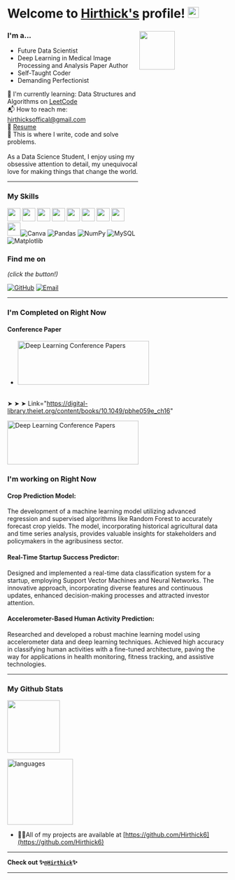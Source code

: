 # Welcome to [Hirthick's](https://github.com/Hirthick6/) profile! <a href="https://github.com/Hirthick6/"><img src="https://media.giphy.com/media/hvRJCLFzcasrR4ia7z/giphy.gif" width="25px"></a>

### I'm a...   <img src="https://www.web24zone.com/wp-content/uploads/2022/10/46207-programmer-1.gif" height=15% width=40% align="right">

* Future Data Scientist 
* Deep Learning in Medical Image Processing and Analysis Paper Author
* Self-Taught Coder
* Demanding Perfectionist

🌱 I'm currently learning: Data Structures and Algorithms on [LeetCode](https://leetcode.com/hirthicksofficial)<br>
📬 How to reach me: [hirthicksoffical@gmail.com](mailto:hirthicksoffcial@gmail.com)<br>
📝 [Resume](https://github.com/Hirthick6/RESUME/blob/main/Hirthick%20official.pdf)<br>
💪 This is where I write, code and solve problems.<br><br>
 As a Data Science Student, I enjoy using my obsessive attention to detail, my unequivocal love for making 
 things that change the world.
 
-------------------------------------------------------------------------------------------------------
### My Skills 
<img src="https://img.shields.io/badge/-C-blue?style=for-the-badge&logo=c&logoColor=FFFFFF" height="30"> <img src="https://img.shields.io/badge/-C++-blue?style=for-the-badge&logo=c%2B%2B&logoColor=FFFFFF" height="30"> <img src="http://img.shields.io/badge/-Python-blue?style=for-the-badge&logo=python&logoColor=FFFFFF" height="30"> <img src="https://img.shields.io/badge/-Java-blue?style=for-the-badge&logo=openjdk&logoColor=white" height="30"> <img src="http://img.shields.io/badge/-PHP-blue?style=for-the-badge&logo=php&logoColor=FFFFFF" height="30"> <img src="http://img.shields.io/badge/-Machine%20Learning-blue?style=for-the-badge&logo=machine-learning&logoColor=FFFFFF" height="30"> <img src="http://img.shields.io/badge/-Deep%20Learning-blue?style=for-the-badge&logo=deep-learning&logoColor=FFFFFF" height="30"> <img src="http://img.shields.io/badge/-Computer%20Vision-blue?style=for-the-badge&logo=computer-vision&logoColor=FFFFFF" height="30"> <img src="http://img.shields.io/badge/-MySQL-blue?style=for-the-badge&logo=mysql&logoColor=FFFFFF" height="30">![Canva](https://img.shields.io/badge/Canva-%2300C4CC.svg?style=for-the-badge&logo=Canva&logoColor=white)  ![Pandas](https://img.shields.io/badge/pandas-%23150458.svg?style=for-the-badge&logo=pandas&logoColor=white) ![NumPy](https://img.shields.io/badge/numpy-%23013243.svg?style=for-the-badge&logo=numpy&logoColor=white) ![MySQL](https://img.shields.io/badge/mysql-%2300000f.svg?style=for-the-badge&logo=mysql&logoColor=white)![Matplotlib](https://img.shields.io/badge/Matplotlib-%23ffffff.svg?style=for-the-badge&logo=Matplotlib&logoColor=black)



### Find me on 

_(click the button!)_

[![GitHub](https://img.shields.io/badge/-GitHub-blue?style=for-the-badge&logo=github&logoColor=white)](https://github.com/Hirthick6) [![Email](https://img.shields.io/badge/-Email-blue?style=for-the-badge&logo=mail.ru&logoColor=white)](mailto:hirthicksofficial@gmail.com)

-------------------------------------------------------------------------------------------------------
### I'm Completed on Right Now
#### Conference Paper
* <a href="https://upload.wikimedia.org/wikipedia/commons/f/ff/IGI_Global.jpg" target="_blank">
  <img src="https://www.theiet.org/media/2563/untitled-7.jpg" alt="Deep Learning Conference Papers" width="300" height="100">
</a> <br> ➤ ➤ ➤  Link="https://digital-library.theiet.org/content/books/10.1049/pbhe059e_ch16"

<a href="https://digital-library.theiet.org/content/books/10.1049/pbhe059e_ch16" target="_blank">
  <img src="https://upload.wikimedia.org/wikipedia/commons/f/ff/IGI_Global.jpg" alt="Deep Learning Conference Papers" width="300" height="100">
</a>


### I'm working on Right Now
#### Crop Prediction Model: 
The development of a machine learning model utilizing advanced regression and supervised algorithms like Random Forest to accurately forecast crop yields. The model, incorporating historical agricultural data and time series analysis, provides valuable insights for stakeholders and policymakers in the agribusiness sector.

#### Real-Time Startup Success Predictor: 
Designed and implemented a real-time data classification system for a startup, employing Support Vector Machines and Neural Networks. The innovative approach, incorporating diverse features and continuous updates, enhanced decision-making processes and attracted investor attention.

#### Accelerometer-Based Human Activity Prediction: 
Researched and developed a robust machine learning model using accelerometer data and deep learning techniques. Achieved high accuracy in classifying human activities with a fine-tuned architecture, paving the way for applications in health monitoring, fitness tracking, and assistive technologies.

-------------------------------------------------------------------------------------------------------
### My Github Stats

<img src="https://github-profile-trophy.vercel.app/?username=Hirthick&row=1&column=1&theme=darkhub&no-bg=true&no-frame=true&title=Joined2020,Commit,Star" height="120">

<p><img src="https://github-readme-stats.vercel.app/api/top-langs/?username=Hirthick6&layout=compact&theme=algolia&hide_border=true&langs_count=12" alt="languages" height="150"></p>

- 👨‍💻All of my projects are available at [https://github.com/Hirthick6](https://github.com/Hirthick6)

-------------------------------------------------------------------------------------------------------
**Check out 
✨[`@Hirthick`](https://github.com/Hirthick6)✨**

-------------------------------------------------------------------------------------------------------

<!--
**DeepthiTabithaBennet/DeepthiTabithaBennet** is a ✨ _special_ ✨ repository because its `README.md` (this file) appears on your GitHub profile.

Here are some ideas to get you started:

- 🔭 I’m currently working on ...
- 🌱 I’m currently learning ...
- 👯 I’m looking to collaborate on ...
- 🤔 I’m looking for help with ...
- 💬 Ask me about ...
- 📫 How to reach me: ...
- 😄 Pronouns: ...
- ⚡ Fun fact: ...
-->
